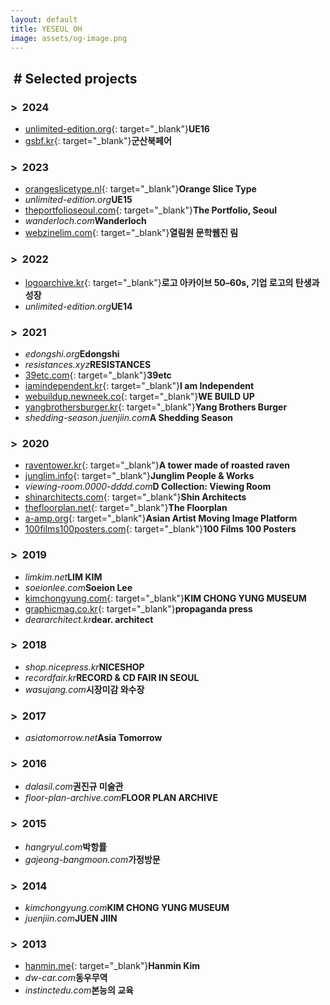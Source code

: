 ```yaml
---
layout: default
title: YESEUL OH
image: assets/og-image.png
---
```


## &nbsp;# Selected projects

### >&nbsp;&nbsp;2024
- [unlimited-edition.org](https://unlimited-edition.org/){: target="_blank"}**UE16**
- [gsbf.kr](https://gsbf.kr/){: target="_blank"}**군산북페어**

### >&nbsp;&nbsp;2023
- [orangeslicetype.nl](https://orangeslicetype.nl/){: target="_blank"}**Orange Slice Type**
- _unlimited-edition.org_**UE15**
- [theportfolioseoul.com](https://theportfolioseoul.com/){: target="_blank"}**The Portfolio, Seoul**
- _wanderloch.com_**Wanderloch**
- [webzinelim.com](https://webzinelim.com/){: target="_blank"}**열림원 문학웹진 림**

### >&nbsp;&nbsp;2022
- [logoarchive.kr](https://logoarchive.kr/){: target="_blank"}**로고 아카이브 50–60s, 기업 로고의 탄생과 성장**
- _unlimited-edition.org_**UE14**

### >&nbsp;&nbsp;2021
- _edongshi.org_**Edongshi**
- _resistances.xyz_**RESISTANCES**
- [39etc.com](https://39etc.com/){: target="_blank"}**39etc**
- [iamindependent.kr](https://iamindependent.kr/){: target="_blank"}**I am Independent**
- [webuildup.newneek.co](https://webuildup.newneek.co/){: target="_blank"}**WE BUILD UP**
- [yangbrothersburger.kr](https://yangbrothersburger.kr/){: target="_blank"}**Yang Brothers Burger**
- _shedding-season.juenjiin.com_**A Shedding Season**

### >&nbsp;&nbsp;2020
- [raventower.kr](http://raventower.kr/){: target="_blank"}**A tower made of roasted raven**
- [junglim.info](https://junglim.info/){: target="_blank"}**Junglim People & Works**
- _viewing-room.0000-dddd.com_**D Collection: Viewing Room**
- [shinarchitects.com](https://shinarchitects.com){: target="_blank"}**Shin Architects**
- [thefloorplan.net](https://thefloorplan.net){: target="_blank"}**The Floorplan**
- [a-amp.org](http://a-amp.org){: target="_blank"}**Asian Artist Moving Image Platform**
- [100films100posters.com](http://100films100posters.com){: target="_blank"}**100 Films 100 Posters**

### >&nbsp;&nbsp;2019
- _limkim.net_**LIM KIM**
- _soeionlee.com_**Soeion Lee**
- [kimchongyung.com](http://kimchongyung.com){: target="_blank"}**KIM CHONG YUNG MUSEUM**
- [graphicmag.co.kr](http://graphicmag.co.kr){: target="_blank"}**propaganda press**
- _deararchitect.kr_**dear. architect**

### >&nbsp;&nbsp;2018
- _shop.nicepress.kr_**NICESHOP**
- _recordfair.kr_**RECORD & CD FAIR IN SEOUL**
- _wasujang.com_**시장미감 와수장**

### >&nbsp;&nbsp;2017
- _asiatomorrow.net_**Asia Tomorrow**

### >&nbsp;&nbsp;2016
- _dalasil.com_**권진규 미술관**
- _floor-plan-archive.com_**FLOOR PLAN ARCHIVE**

### >&nbsp;&nbsp;2015
- _hangryul.com_**박항률**
- _gajeong-bangmoon.com_**가정방문**

### >&nbsp;&nbsp;2014
- _kimchongyung.com_**KIM CHONG YUNG MUSEUM**
- _juenjiin.com_**JUEN JIIN**

### >&nbsp;&nbsp;2013
- [hanmin.me](http://hanmin.me){: target="_blank"}**Hanmin Kim**
- _dw-car.com_**동우무역**
- _instinctedu.com_**본능의 교육**
